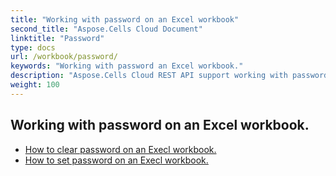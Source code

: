```yaml
---
title: "Working with password on an Excel workbook"
second_title: "Aspose.Cells Cloud Document"
linktitle: "Password"
type: docs
url: /workbook/password/
keywords: "Working with password an Excel workbook."
description: "Aspose.Cells Cloud REST API support working with password on an Excel workbook. SDK support kinds of development languages. They include Android, C#, Go, Java, NodeJS, Perl, PHP, Python, Ruby, and swift."
weight: 100
---
```


## Working with password on an Excel workbook.

- [How to clear password on an Execl workbook.](/cells/workbook/password/clear/)
- [How to set password on an Execl workbook.](/cells//workbook/password/modify/)
